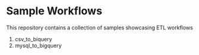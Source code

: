 Sample Workflows
===========================

This repository contains a collection of samples showcasing ETL workflows

1. csv_to_biquery
2. mysql_to_bigquery